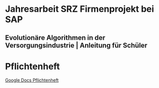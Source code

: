 # Jahresarbeit SRZ Firmenprojekt bei SAP
## Evolutionäre Algorithmen in der Versorgungsindustrie | Anleitung für Schüler

# Pflichtenheft
[Google Docs Pflichtenheft](https://docs.google.com/document/d/1i6H_FGDA7Yx-ZfpDEmi-jru_cOfArVDJw6EGfY4juaM/edit?usp=sharing)
